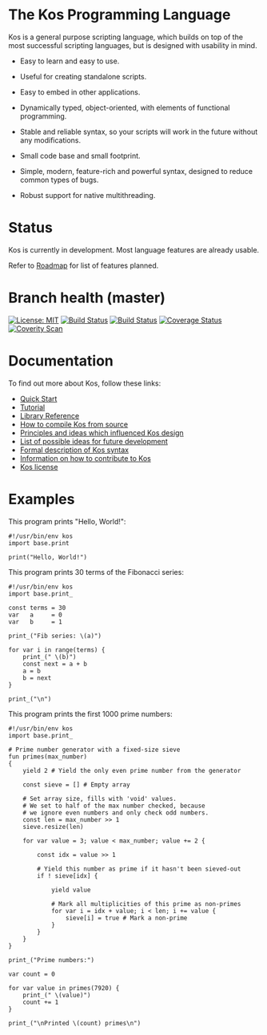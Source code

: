 The Kos Programming Language
============================

Kos is a general purpose scripting language, which builds on top of the most
successful scripting languages, but is designed with usability in mind.

* Easy to learn and easy to use.

* Useful for creating standalone scripts.

* Easy to embed in other applications.

* Dynamically typed, object-oriented, with elements of functional programming.

* Stable and reliable syntax, so your scripts will work in the future without
  any modifications.

* Small code base and small footprint.

* Simple, modern, feature-rich and powerful syntax, designed to reduce common
  types of bugs.

* Robust support for native multithreading.


Status
======

Kos is currently in development.  Most language features are already usable.

Refer to [Roadmap](doc/roadmap.md) for list of features planned.


Branch health (master)
======================

[![License: MIT](https://img.shields.io/badge/License-MIT-yellow.svg)](https://opensource.org/licenses/MIT)
[![Build Status](https://travis-ci.org/kos-lang/kos.svg?branch=master)](https://travis-ci.org/kos-lang/kos)
[![Build Status](https://ci.appveyor.com/api/projects/status/github/kos-lang/kos?branch=master&svg=true)](https://ci.appveyor.com/project/cdragan/kos)
[![Coverage Status](https://coveralls.io/repos/github/kos-lang/kos/badge.svg?branch=master)](https://coveralls.io/github/kos-lang/kos?branch=master)
[![Coverity Scan](https://scan.coverity.com/projects/10189/badge.svg)](https://scan.coverity.com/projects/kos)


Documentation
=============

To find out more about Kos, follow these links:

* [Quick Start](doc/quickstart.md)
* [Tutorial](doc/tutorial.md)
* [Library Reference](doc/modules.md)
* [How to compile Kos from source](doc/building.md)
* [Principles and ideas which influenced Kos design](doc/design.md)
* [List of possible ideas for future development](doc/proposals.md)
* [Formal description of Kos syntax](doc/grammar.md)
* [Information on how to contribute to Kos](doc/contributing.md)
* [Kos license](LICENSE.md)


Examples
========

This program prints "Hello, World!":

    #!/usr/bin/env kos
    import base.print

    print("Hello, World!")

This program prints 30 terms of the Fibonacci series:

    #!/usr/bin/env kos
    import base.print_

    const terms = 30
    var   a     = 0
    var   b     = 1

    print_("Fib series: \(a)")

    for var i in range(terms) {
        print_(" \(b)")
        const next = a + b
        a = b
        b = next
    }

    print_("\n")

This program prints the first 1000 prime numbers:

    #!/usr/bin/env kos
    import base.print_

    # Prime number generator with a fixed-size sieve
    fun primes(max_number)
    {
        yield 2 # Yield the only even prime number from the generator

        const sieve = [] # Empty array

        # Set array size, fills with 'void' values.
        # We set to half of the max number checked, because
        # we ignore even numbers and only check odd numbers.
        const len = max_number >> 1
        sieve.resize(len)

        for var value = 3; value < max_number; value += 2 {

            const idx = value >> 1

            # Yield this number as prime if it hasn't been sieved-out
            if ! sieve[idx] {

                yield value

                # Mark all multiplicities of this prime as non-primes
                for var i = idx + value; i < len; i += value {
                    sieve[i] = true # Mark a non-prime
                }
            }
        }
    }

    print_("Prime numbers:")

    var count = 0

    for var value in primes(7920) {
        print_(" \(value)")
        count += 1
    }

    print_("\nPrinted \(count) primes\n")
